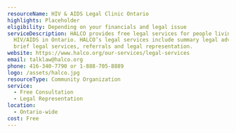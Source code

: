 ```yaml
---
resourceName: HIV & AIDS Legal Clinic Ontario
highlights: Placeholder
eligibility: Depending on your financials and legal issue
serviceDescription: HALCO provides free legal services for people living with
  HIV/AIDS in Ontario. HALCO’s legal services include summary legal advice,
  brief legal services, referrals and legal representation.
website: https://www.halco.org/our-services/legal-services
email: talklaw@halco.org
phone: 416-340-7790 or 1-888-705-8889
logo: /assets/halco.jpg
resourceType: Community Organization
service:
  - Free Consultation
  - Legal Representation
location:
  - Ontario-wide
cost: Free
---
```

